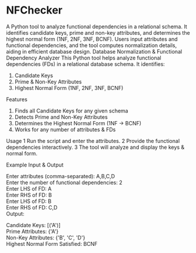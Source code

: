 # NFChecker
A Python tool to analyze functional dependencies in a relational schema. It identifies candidate keys, prime and non-key attributes, and determines the highest normal form (1NF, 2NF, 3NF, BCNF). Users input attributes and functional dependencies, and the tool computes normalization details, aiding in efficient database design.
Database Normalization & Functional Dependency Analyzer
This Python tool helps analyze functional dependencies (FDs) in a relational database schema. It identifies:
1. Candidate Keys
2. Prime & Non-Key Attributes
3. Highest Normal Form (1NF, 2NF, 3NF, BCNF)

Features
1. Finds all Candidate Keys for any given schema
2. Detects Prime and Non-Key Attributes
3. Determines the Highest Normal Form (1NF → BCNF)
4. Works for any number of attributes & FDs

Usage
1️ Run the script and enter the attributes.
2️ Provide the functional dependencies interactively.
3️ The tool will analyze and display the keys & normal form.

Example Input & Output

Enter attributes (comma-separated): A,B,C,D  
Enter the number of functional dependencies: 2  
Enter LHS of FD: A  
Enter RHS of FD: B  
Enter LHS of FD: B  
Enter RHS of FD: C,D  
Output:

Candidate Keys: [('A')]  
Prime Attributes: {'A'}  
Non-Key Attributes: {'B', 'C', 'D'}  
Highest Normal Form Satisfied: BCNF  
